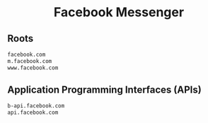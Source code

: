 


<h1 align="center">Facebook Messenger</h1>  


## Roots


```html
facebook.com
m.facebook.com
www.facebook.com
```  


## Application Programming Interfaces (APIs)


```html
b-api.facebook.com
api.facebook.com
```  

<br>
